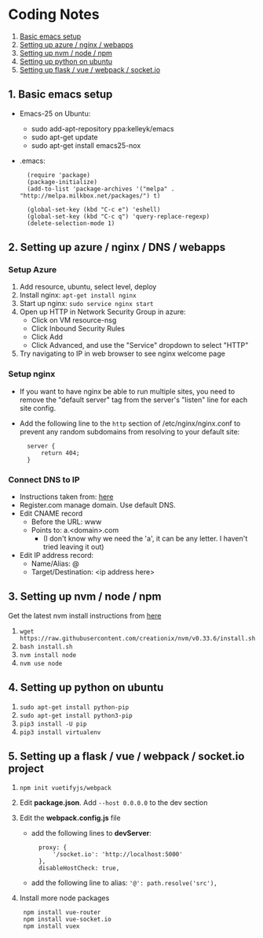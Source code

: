 # Coding Notes #

1. [Basic emacs setup](#emacs)
2. [Setting up azure / nginx / webapps](#azure)
3. [Setting up nvm / node / npm](#nvm)
4. [Setting up python on ubuntu](#python_ubuntu)
5. [Setting up flask / vue / webpack / socket.io](#flask_vue_webpack)


## <a name="emacs"></a>1. Basic emacs setup
* Emacs-25 on Ubuntu:
	* sudo add-apt-repository ppa:kelleyk/emacs
	* sudo apt-get update
	* sudo apt-get install emacs25-nox
* .emacs:

		(require 'package)
		(package-initialize)
		(add-to-list 'package-archives '("melpa" . "http://melpa.milkbox.net/packages/") t)
		
		(global-set-key (kbd "C-c e") 'eshell)
		(global-set-key (kbd "C-c q") 'query-replace-regexp)
		(delete-selection-mode 1)


## <a name="azure"></a>2. Setting up azure / nginx / DNS / webapps ##

### Setup Azure ###

1. Add resource, ubuntu, select level, deploy
1. Install nginx: `apt-get install nginx`
1. Start up nginx: `sudo service nginx start`
1. Open up HTTP in Network Security Group in azure:
   * Click on VM resource-nsg
   * Click Inbound Security Rules
   * Click Add
   * Click Advanced, and use the "Service" dropdown to select "HTTP"
1. Try navigating to IP in web browser to see nginx welcome page
    
### Setup nginx ###

* If you want to have nginx be able to run multiple sites, you need to remove the "default server" tag from the server's "listen" line for each site config.
* Add the following line to the `http` section of /etc/nginx/nginx.conf to prevent any random subdomains from resolving to your default site:

		server {
    		return 404;
    	}
    
### Connect DNS to IP ###

* Instructions taken from: [here](https://help.duda.co/hc/en-us/articles/219543667-Register-com-Domain-Set-up)
* Register.com manage domain. Use default DNS.
* Edit CNAME record
   * Before the URL: www
   * Points to: a.\<domain\>.com
       * (I don't know why we need the 'a', it can be any letter. I haven't tried leaving it out)
* Edit IP address record:
	* Name/Alias: @
	* Target/Destination: \<ip address here\>

## <a name="nvm"></a>3. Setting up nvm / node / npm ##

Get the latest nvm install instructions from [here](https://github.com/creationix/nvm)

1. `wget https://raw.githubusercontent.com/creationix/nvm/v0.33.6/install.sh`
2. `bash install.sh`
3. `nvm install node`
4. `nvm use node`

## <a name="python_ubuntu"></a>4. Setting up python on ubuntu ##

1. `sudo apt-get install python-pip`
2. `sudo apt-get install python3-pip`
3. `pip3 install -U pip`
4. `pip3 install virtualenv`

## <a name="flask_vue_webpack"></a>5. Setting up a flask / vue / webpack / socket.io project ##

1. `npm init vuetifyjs/webpack`
2. Edit **package.json**. Add `--host 0.0.0.0` to the dev section
3. Edit the **webpack.config.js** file

	- add the following lines to **devServer**:

			proxy: {
				'/socket.io': 'http://localhost:5000'
			},
			disableHostCheck: true,
	- add the following line to alias: `'@': path.resolve('src'),`
4. Install more node packages

		npm install vue-router
		npm install vue-socket.io
		npm install vuex
